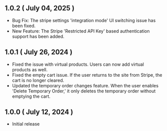 ## 1.0.2 ( July 04, 2025 )

- Bug Fix: The stripe settings 'integration mode' UI switching issue has been fixed.
- New Feature: The Stripe 'Restricted API Key' based authentication support has been added.

## 1.0.1 ( July 26, 2024 )

- Fixed the issue with virtual products. Users can now add virtual products as well.
- Fixed the empty cart issue. If the user returns to the site from Stripe, the cart is no longer cleared.
- Updated the temporary order changes feature. When the user enables 'Delete Temporary Order,' it only deletes the temporary order without emptying the cart.

## 1.0.0 ( July 12, 2024 )

- Initial release